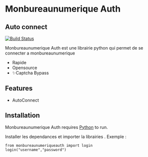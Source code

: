 # Monbureaunumerique Auth
## Auto connect


[![Build Status](https://travis-ci.org/joemccann/dillinger.svg?branch=master)](https://travis-ci.org/joemccann/dillinger)

Monbureaunumerique Auth est une librairie python qui permet de se connecter a monbureaunumerique

- Rapide
- Opensource
- ✨Captcha Bypass

## Features

- AutoConnect

## Installation

Monbureaunumerique Auth requires [Python](https://www.python.org/) to run.

Installer les dependances et importer la librairies .
Exemple : 

```example
from monbureaunumeriqueauth import login
login("username","password")
```




